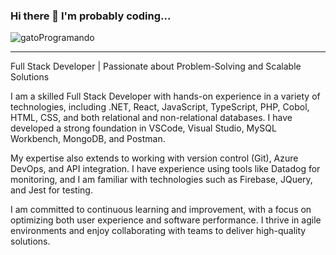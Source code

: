 ### Hi there 👋 I'm probably coding...
![gatoProgramando](https://user-images.githubusercontent.com/64806920/128064241-93286178-fc1d-4357-9268-337a21e935d4.gif)
<hr>

Full Stack Developer | Passionate about Problem-Solving and Scalable Solutions

I am a skilled Full Stack Developer with hands-on experience in a variety of technologies, including .NET, React, JavaScript, TypeScript, PHP, Cobol, HTML, CSS, and both relational and non-relational databases. I have developed a strong foundation in VSCode, Visual Studio, MySQL Workbench, MongoDB, and Postman.

My expertise also extends to working with version control (Git), Azure DevOps, and API integration. I have experience using tools like Datadog for monitoring, and I am familiar with technologies such as Firebase, JQuery, and Jest for testing.

I am committed to continuous learning and improvement, with a focus on optimizing both user experience and software performance. I thrive in agile environments and enjoy collaborating with teams to deliver high-quality solutions.
